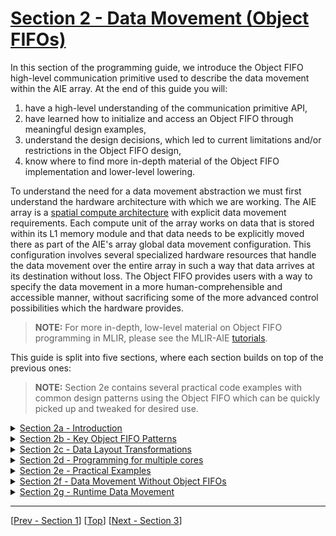 <!---//===- README.md ---------------------------------------*- Markdown -*-===//
//
// This file is licensed under the Apache License v2.0 with LLVM Exceptions.
// See https://llvm.org/LICENSE.txt for license information.
// SPDX-License-Identifier: Apache-2.0 WITH LLVM-exception
//
// Copyright (C) 2024, Advanced Micro Devices, Inc.
// 
//===----------------------------------------------------------------------===//-->

# <ins>Section 2 - Data Movement (Object FIFOs)</ins>

In this section of the programming guide, we introduce the Object FIFO high-level communication primitive used to describe the data movement within the AIE array. At the end of this guide you will:
1. have a high-level understanding of the communication primitive API,
2. have learned how to initialize and access an Object FIFO through meaningful design examples,
3. understand the design decisions, which led to current limitations and/or restrictions in the Object FIFO design,
4. know where to find more in-depth material of the Object FIFO implementation and lower-level lowering.

To understand the need for a data movement abstraction we must first understand the hardware architecture with which we are working. The AIE array is a [spatial compute architecture](../README.md) with explicit data movement requirements. Each compute unit of the array works on data that is stored within its L1 memory module and that data needs to be explicitly moved there as part of the AIE's array global data movement configuration. This configuration involves several specialized hardware resources that handle the data movement over the entire array in such a way that data arrives at its destination without loss. The Object FIFO provides users with a way to specify the data movement in a more human-comprehensible and accessible manner, without sacrificing some of the more advanced control possibilities which the hardware provides.

> **NOTE:**  For more in-depth, low-level material on Object FIFO programming in MLIR, please see the MLIR-AIE [tutorials](../mlir_tutorials).

This guide is split into five sections, where each section builds on top of the previous ones:
> **NOTE:**  Section 2e contains several practical code examples with common design patterns using the Object FIFO which can be quickly picked up and tweaked for desired use.

<details><summary><a href="./section-2a">Section 2a - Introduction</a></summary>

* Initializing an Object FIFO
* Accessing the objects of an Object FIFO
* Object FIFOs with same producer / consumer
</details>
<details><summary><a href="./section-2b">Section 2b - Key Object FIFO Patterns</a></summary>

* Introduce data movement patterns supported by the Object FIFO
    * Reuse
    * Broadcast
    * Distribute
    * Join
</details>
<details><summary><a href="./section-2c">Section 2c - Data Layout Transformations</a></summary>

* Introduce data layout transformation capabilities
</details>
<details><summary><a href="./section-2d">Section 2d - Programming for multiple cores</a></summary>

* Walkthrough of the process of efficiently upgrading to designs with multiple cores
</details>
<details><summary><a href="./section-2e">Section 2e - Practical Examples</a></summary>

* Practical examples using Object FIFOs
    * Single / Double buffer
    * External memory to core
    * External memory to core using L2
    * Distribute in L2
    * Join in L2
</details>
<details><summary><a href="./section-2f">Section 2f - Data Movement Without Object FIFOs</a></summary>

* Walkthrough of the process of programming DMA regions
</details>
<details><summary><a href="./section-2g">Section 2g - Runtime Data Movement</a></summary>

* Walkthrough of the process of managing runtime data movement from/to host memory to/from the AIE array
</details>

-----
[[Prev - Section 1](../section-1/)] [[Top](..)] [[Next - Section 3](../section-3/)]
